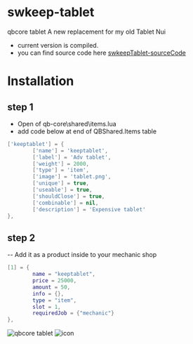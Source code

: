 # swkeep-tablet

qbcore tablet
A new replacement for my old Tablet Nui

- current version is compiled.
- you can find source code here [swkeepTablet-sourceCode](https://github.com/swkeep/swkeepTablet-sourceCode)

# Installation

## step 1

- Open of qb-core\shared\items.lua
- add code below at end of QBShared.Items table

```lua
['keeptablet'] = {
        ['name'] = 'keeptablet',
        ['label'] = 'Adv tablet',
        ['weight'] = 2000,
        ['type'] = 'item',
        ['image'] = 'tablet.png',
        ['unique'] = true,
        ['useable'] = true,
        ['shouldClose'] = true,
        ['combinable'] = nil,
        ['description'] = 'Expensive tablet'
},
```

## step 2

-- Add it as a product inside to your mechanic shop

```lua
[1] = {
        name = "keeptablet",
        price = 25000,
        amount = 50,
        info = {},
        type = "item",
        slot = 1,
        requiredJob = {"mechanic"}
},
```

![qbcore tablet](https://raw.githubusercontent.com/swkeep/swkeep-tablet/master/.github/images/swkeepTablet.png)
![icon](https://raw.githubusercontent.com/swkeep/swkeep-tablet/master/.github/images/swkeepTablet2.png)
